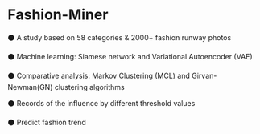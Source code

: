# Fashion-Miner
⚫ A study based on 58 categories &amp; 2000+ fashion runway photos 

⚫ Machine learning: Siamese network and Variational Autoencoder (VAE) 

⚫ Comparative analysis: Markov Clustering (MCL) and Girvan-Newman(GN) clustering algorithms 

⚫ Records of the influence by different threshold values 

⚫ Predict fashion trend
